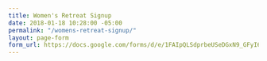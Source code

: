 ```yaml
---
title: Women's Retreat Signup
date: 2018-01-18 10:28:00 -05:00
permalink: "/womens-retreat-signup/"
layout: page-form
form_url: https://docs.google.com/forms/d/e/1FAIpQLSdprbeUSeDGxN9_GFyI6LNbC-b3ATkpG4WpuDN0tnkHrbZhTw/viewform?usp=sf_link
---
```


